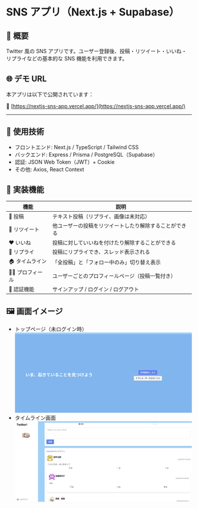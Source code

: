 # SNS アプリ（Next.js + Supabase）

## 📌 概要

Twitter 風の SNS アプリです。ユーザー登録後、投稿・リツイート・いいね・リプライなどの基本的な SNS 機能を利用できます。

## 🌐 デモ URL

本アプリは以下で公開されています：

🔗 [https://nextjs-sns-app.vercel.app/](https://nextjs-sns-app.vercel.app/)

---

## 🚀 使用技術

- フロントエンド: Next.js / TypeScript / Tailwind CSS
- バックエンド: Express / Prisma / PostgreSQL（Supabase）
- 認証: JSON Web Token（JWT）+ Cookie
- その他: Axios, React Context

## 🧩 実装機能

| 機能            | 説明                                                   |
| --------------- | ------------------------------------------------------ |
| 📝 投稿         | テキスト投稿（リプライ、画像は未対応）                 |
| 🔁 リツイート   | 他ユーザーの投稿をリツイートしたり解除することができる |
| ❤️ いいね       | 投稿に対していいねを付けたり解除することができる       |
| 💬 リプライ     | 投稿にリプライでき、スレッド表示される                 |
| 🏠 タイムライン | 「全投稿」と「フォロー中のみ」切り替え表示             |
| 🙍‍♀️ プロフィール | ユーザーごとのプロフィールページ（投稿一覧付き）       |
| 🔐 認証機能     | サインアップ / ログイン / ログアウト                   |

## 🖼 画面イメージ

- トップページ（未ログイン時）
  ![トップページ](./public/readme/home_sample_screen.png)
- タイムライン画面
  ![タイムライン](./public/readme/timeline_sample_screen.png)

```

```
